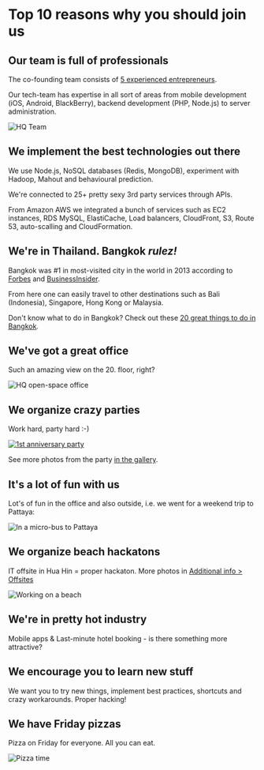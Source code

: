 # Top 10 reasons why you should join us

## Our team is full of professionals

The co-founding team consists of [5 experienced entrepreneurs](http://www.hotelquickly.com/about-us).

Our tech-team has expertise in all sort of areas from mobile development (iOS, Android, BlackBerry), backend development (PHP, Node.js) to server administration.

![HQ Team](https://raw.githubusercontent.com/HotelQuickly/WeAreHiring/master/images/hq-team-in-meeting-room.jpg)

## We implement the best technologies out there

We use Node.js, NoSQL databases (Redis, MongoDB), experiment with Hadoop, Mahout and behavioural prediction.

We're connected to 25+ pretty sexy 3rd party services through APIs.

From Amazon AWS we integrated a bunch of services such as EC2 instances, RDS MySQL, ElastiCache, Load balancers, CloudFront, S3, Route 53, auto-scalling and CloudFormation.

## We're in Thailand. Bangkok *rulez!*

Bangkok was #1 in most-visited city in the world in 2013 according to [Forbes](http://www.forbes.com/pictures/efik45iifi/most-visited-cities-in-the-world-2013-21/) and [BusinessInsider](http://www.businessinsider.com/most-popular-tourist-destinations-2013-2013-6#1-bangkok-the-number-one-tourist-destination-this-year-1598-million-people-will-visit-bangkok-spending-upwards-of-143-billion-20).

From here one can easily travel to other destinations such as Bali (Indonesia), Singapore, Hong Kong or Malaysia.

Don't know what to do in Bangkok? Check out these [20 great things to do in Bangkok](http://www.timeout.com/bangkok/features/497/20-great-things-to-do-in-bangkok).

## We've got a great office

Such an amazing view on the 20. floor, right?

![HQ open-space office](https://raw.githubusercontent.com/HotelQuickly/WeAreHiring/master/images/open-space-office.jpg)

## We organize crazy parties

Work hard, party hard :-)

[![1st anniversary party](https://raw.githubusercontent.com/HotelQuickly/WeAreHiring/master/images/1st-anniversary-party-abhi-gin-jovan-jovel.jpg)](https://plus.google.com/photos/100392005626903871747/albums/6014406468923735649)

See more photos from the party [in the gallery](https://plus.google.com/photos/100392005626903871747/albums/6014406468923735649).

## It's a lot of fun with us

Lot's of fun in the office and also outside, i.e. we went for a weekend trip to Pattaya:

![In a micro-bus to Pattaya](https://raw.githubusercontent.com/HotelQuickly/WeAreHiring/master/images/in-a-bus-to-pattaya.jpg)

## We organize beach hackatons

IT offsite in Hua Hin = proper hackaton. More photos in [Additional info > Offsites](https://github.com/HotelQuickly/WeAreHiring/blob/master/additional-info/offsites.md)

![Working on a beach](https://raw.githubusercontent.com/HotelQuickly/WeAreHiring/master/images/it-offsite-beach-1.jpg)


## We're in pretty hot industry

Mobile apps & Last-minute hotel booking - is there something more attractive?

## We encourage you to learn new stuff

We want you to try new things, implement best practices, shortcuts and crazy workarounds. Proper hacking!

## We have Friday pizzas 

Pizza on Friday for everyone. All you can eat.

![Pizza time](https://raw.githubusercontent.com/HotelQuickly/WeAreHiring/master/images/pizza.jpg)
